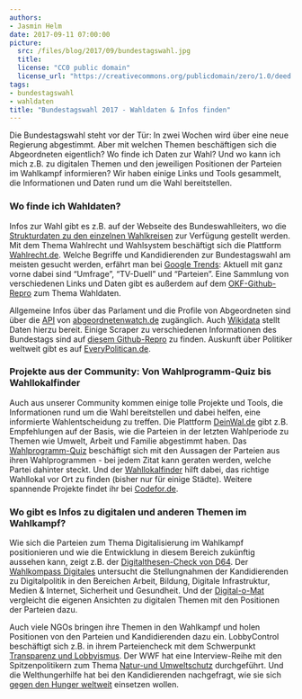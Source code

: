 ```yaml
---
authors: 
- Jasmin Helm
date: 2017-09-11 07:00:00
picture:
  src: /files/blog/2017/09/bundestagswahl.jpg
  title: 
  license: "CC0 public domain"
  license_url: "https://creativecommons.org/publicdomain/zero/1.0/deed.de"
tags:
- bundestagswahl
- wahldaten
title: "Bundestagswahl 2017 - Wahldaten & Infos finden"
---
```


Die Bundestagswahl steht vor der Tür: In zwei Wochen wird über eine neue Regierung abgestimmt. Aber mit welchen Themen beschäftigen sich die Abgeordneten eigentlich? Wo finde ich Daten zur Wahl? Und wo kann ich mich z.B. zu digitalen Themen und den jeweiligen Positionen der Parteien im Wahlkampf informieren? Wir haben einige Links und Tools gesammelt, die Informationen und Daten rund um die Wahl bereitstellen. 

### Wo finde ich Wahldaten?

Infos zur Wahl gibt es z.B. auf der Webseite des Bundeswahlleiters, wo die [Strukturdaten zu den einzelnen Wahlkreisen](https://www.bundeswahlleiter.de/bundestagswahlen/2017/strukturdaten.html) zur Verfügung gestellt werden. Mit dem Thema Wahlrecht und Wahlsystem beschäftigt sich die Plattform [Wahlrecht.de](http://www.wahlrecht.de/). Welche Begriffe und Kandidierenden zur Bundestagswahl am meisten gesucht werden, erfährt man bei [Google Trends](https://trends.google.de/trends/story/DE_cu_mmQVZFkBAADWgM_en): Aktuell mit ganz vorne dabei sind “Umfrage”, “TV-Duell” und “Parteien”. 
Eine Sammlung von verschiedenen Links und Daten gibt es außerdem auf dem [OKF-Github-Repro](https://github.com/okfde/wahldaten) zum Thema Wahldaten. 

Allgemeine Infos über das Parlament und die Profile von Abgeordneten sind über die [API](https://www.abgeordnetenwatch.de/api) von [abgeordnetenwatch.de](https://abgeordnetenwatch.de) zugänglich. Auch [Wikidata](https://www.wikidata.org/wiki/Wikidata:Main_Page) stellt Daten hierzu bereit. Einige Scraper zu verschiedenen Informationen des Bundestags sind auf [diesem Github-Repro](https://github.com/bundestag) zu finden. Auskunft über Politiker weltweit gibt es auf [EveryPolitican.de](http://everypolitician.org/). 

### Projekte aus der Community: Von Wahlprogramm-Quiz bis Wahllokalfinder

Auch aus unserer Community kommen einige tolle Projekte und Tools, die Informationen rund um die Wahl bereitstellen und dabei helfen, eine informierte Wahlentscheidung zu treffen. Die Plattform [DeinWal.de](https://deinwal.de/home) gibt z.B. Empfehlungen auf der Basis, wie die Parteien in der letzten Wahlperiode zu Themen wie Umwelt, Arbeit und Familie abgestimmt haben. Das [Wahlprogramm-Quiz](https://visuals.manifesto-project.wzb.eu/wahlprogrammquiz/) beschäftigt sich mit den Aussagen der Parteien aus ihren Wahlprogrammen - bei jedem Zitat kann geraten werden, welche Partei dahinter steckt. Und der [Wahllokalfinder](http://wahllokalfinder.herokuapp.com/) hilft dabei, das richtige Wahllokal vor Ort zu finden (bisher nur für einige Städte). Weitere spannende Projekte findet ihr bei [Codefor.de](https://codefor.de/wahlsalons/). 

### Wo gibt es Infos zu digitalen und anderen Themen im Wahlkampf?

Wie sich die Parteien zum Thema Digitalisierung im Wahlkampf positionieren und wie die Entwicklung in diesem Bereich zukünftig aussehen kann, zeigt z.B. der [Digitalthesen-Check von D64](https://digital17.d-64.org/?fref=gc). Der [Wahlkompass Digitales](https://www.hiig.de/project/wahlkompass-digitales/) untersucht die Stellungnahmen der Kandidierenden zu Digitalpolitik in den Bereichen Arbeit, Bildung, Digitale Infrastruktur, Medien & Internet, Sicherheit und Gesundheit. Und der [Digital-o-Mat](https://bund.digital-o-mat.de/) vergleicht die eigenen Ansichten zu digitalen Themen mit den Positionen der Parteien dazu. 

Auch viele NGOs bringen ihre Themen in den Wahlkampf und holen Positionen von den Parteien und Kandidierenden dazu ein. LobbyControl beschäftigt sich z.B. in ihrem Parteiencheck mit dem Schwerpunkt [Transparenz und Lobbyismus](https://www.lobbycontrol.de/2017/09/parteiencheck-zur-bundestagswahl/). Der WWF hat eine Interview-Reihe mit den Spitzenpolitikern zum Thema [Natur-und Umweltschutz](http://www.wwf.de/themen-projekte/politische-arbeit/bundestagswahl-2017/die-live-interviews-mit-politikern-zur-bundestagswahl/) durchgeführt. Und die Welthungerhilfe hat bei den Kandidierenden nachgefragt, wie sie sich [gegen den Hunger weltweit](http://www.welthungerhilfe.de/blog/bundestagswahl-2017-diese-kandidaten-wollen-sich-gegen-hunger-weltweit-engagieren/) einsetzen wollen.